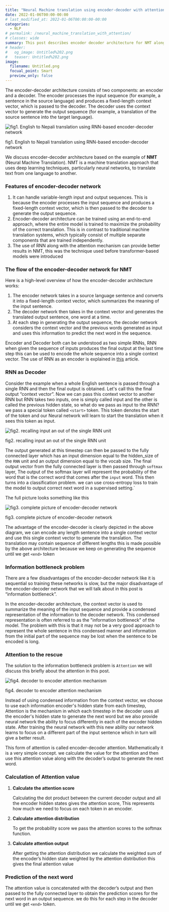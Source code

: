 ```yaml
---
title: "Neural Machine translation using encoder-decoder with attention"
date: 2022-01-06T00:00-00:00
# last_modified_at: 2022-01-06T00:00:00-00:00
categories:
  - NLP
# permalink: /neural_machine_translation_with_attention/
# classes: wide
summary: This post describes encoder decoder architecture for NMT along with attention mechanism
# header:
#   og_image: Untitled%202.png
#   teaser: Untitled%202.png
image:
  filename: Untitled.png
  focual_point: Smart
  preview_only: false
---
```


The encoder-decoder architecture consists of two components: an encoder and a decoder. The encoder processes the input sequence (for example, a sentence in the source language) and produces a fixed-length context vector, which is passed to the decoder. The decoder uses the context vector to generate the output sequence (for example, a translation of the source sentence into the target language).

![fig1. English to Nepali translation using RNN-based encoder-decoder network](Untitled.png)

fig1. English to Nepali translation using RNN-based encoder-decoder network

We discuss encoder-decoder architecture based on the example of **NMT** (Neural Machine Translation). NMT is a machine translation approach that uses deep learning techniques, particularly neural networks, to translate text from one language to another.

### Features of encoder-decoder network

1. It can handle variable-length input and output sequences. This is because the encoder processes the input sequence and produces a fixed-length context vector, which is then passed to the decoder to generate the output sequence.
2. Encoder-decoder architecture can be trained using an end-to-end approach, where the entire model is trained to maximize the probability of the correct translation. This is in contrast to traditional machine translation systems, which typically consist of multiple separate components that are trained independently.
3. The use of RNN along with the attention mechanism can provide better results in NMT, this was the technique used before transformer-based models were introduced

### The flow of the encoder-decoder network for NMT

Here is a high-level overview of how the encoder-decoder architecture works:

1. The encoder network takes in a source language sentence and converts it into a fixed-length context vector, which summarizes the meaning of the input sentence.
2. The decoder network then takes in the context vector and generates the translated output sentence, one word at a time.
3. At each step in generating the output sequence, the decoder network considers the context vector and the previous words generated as input and uses this information to predict the next word in the sequence.

Encoder and Decoder both can be understood as two simple RNNs, RNN when given the sequence of inputs produces the final output at the last time step this can be used to encode the whole sequence into a single context vector. The use of RNN as an encoder is explained in [this](https://neupaneaayush.com.np/rnn_as_an_encoder/) article.

### RNN as Decoder

Consider the example when a whole English sentence is passed through a single RNN and then the final output is obtained. Let's call this the final output “context vector”. Now we can pass this context vector to another RNN but RNN takes two inputs, one is simply called input and the other is called the previous hidden state, so what do we pass as input to the RNN? we pass a special token called `<start>` token. This token denotes the start of the token and our Neural network will learn to start the translation when it sees this token as input.

![fig2. recalling input an out of the single RNN unit](Untitled%201.png)

fig2. recalling input an out of the single RNN unit

The output generated at this timestep can then be passed to the fully connected layer which has an input dimension equal to the hidden_size of the `RNN` unit and an output dimension equal to the vocab size. The final output vector from the fully connected layer is then passed through `softmax` layer, The output of the softmax layer will represent the probability of the word that is the correct word that comes after the `input` word. This then turns into a classification problem. we can use cross-entropy loss to train the model to output correct next word in a supervised setting.`

The full picture looks something like this

![fig3. complete picture of encoder-decoder network](Untitled%202.png)

fig3. complete picture of encoder-decoder network

The advantage of the encoder-decoder is clearly depicted in the above diagram, we can encode any length sentence into a single context vector and use this single context vector to generate the translation. The translation may contain sequence of different lengths this is made possible by the above architecture because we keep on generating the sequence until we get `<end>` token

### Information bottleneck problem

There are a few disadvantages of the encoder-decoder network like it is sequential so training these networks is slow, but the major disadvantage of the encoder-decoder network that we will talk about in this post is “information bottleneck”.

In the encoder-decoder architecture, the context vector is used to summarize the meaning of the input sequence and provide a condensed representation of the information to the decoder network. This condensed representation is often referred to as the "information bottleneck" of the model.
The problem with this is that it may not be a very good approach to represent the whole sentence in this condensed manner and information from the initial part of the sequence may be lost when the sentence to be encoded is long.

### Attention to the rescue

The solution to the information bottleneck problem is `Attention` we will discuss this briefly about the attention in this post.

![fig4. decoder to encoder attention mechanism](Untitled%203.png)

fig4. decoder to encoder attention mechanism

Instead of using condensed information from the context vector, we choose to use each information encoder's hidden state from each timestep, Attention is the mechanism in which each timestep in the decoder uses all the encoder's hidden state to generate the next word but we also provide neural network the ability to focus differently in each of the encoder hidden state. After training the neural network with this new ability our network learns to focus on a different part of the input sentence which in turn will give a better result.

This form of attention is called encoder-decoder attention. Mathematically it is a very simple concept. we calculate the value for the attention and then use this attention value along with the decoder’s output to generate the next word.

### Calculation of Attention value

1. **Calculate the attention score**

   Calculating the dot product between the current decoder output and all the encoder hidden states gives the attention score, This represents how much we need to focus on each token in an encoder.

2. **Calculate attention distribution**

   To get the probability score we pass the attention scores to the softmax function.

3. **Calculate attention output**

   After getting the attention distribution we calculate the weighted sum of the encoder’s hidden state weighted by the attention distribution this gives the final attention value

### Prediction of the next word

The attention value is concatenated with the decoder’s output and then passed to the fully connected layer to obtain the prediction scores for the next word in an output sequence. we do this for each step in the decoder until we get `<end>` token.
